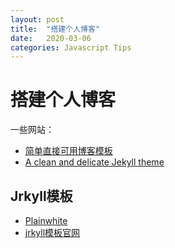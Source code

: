 ```yaml
---
layout: post
title:  "搭建个人博客"
date:   2020-03-06 
categories: Javascript Tips
---
```




# 搭建个人博客

一些网站：

- [简单直接可用博客模板](https://github.com/cnfeat/blog.io)
- [A clean and delicate Jekyll theme](https://github.com/kaeyleo/jekyll-theme-H2O)



## Jrkyll模板

- [Plainwhite](http://jekyllthemes.org/themes/PlainWhite-Jekyll/)
- [jrkyll模板官网](http://jekyllthemes.org/)

